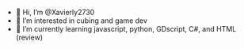 - 👋 Hi, I’m @Xavierly2730
- 👀 I’m interested in cubing and game dev
- 🌱 I’m currently learning javascript, python, GDscript, C#, and HTML (review)

<!---
Xavierly2730/Xavierly2730 is a ✨ special ✨ repository because its `README.md` (this file) appears on your GitHub profile.
You can click the Preview link to take a look at your changes.
--->
